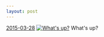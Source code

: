 ```yaml
---
layout: post
---
```


<p>
  <time><a href="/399">2015-03-28</a></time>
  <a href="/399"><img src="{{ site.assets_url }}/399-484.jpg" srcset="{{ site.assets_url }}/399-968.jpg 968w, {{ site.assets_url }}/399-726.jpg 726w, {{ site.assets_url }}/399-484.jpg 484w, {{ site.assets_url }}/399-242.jpg 242w" sizes="(min-width: 700px) 50vw, calc(100vw - 2rem)" alt="What&#x27;s up?" /></a>
  <span>What&#x27;s up?</span>
</p>
